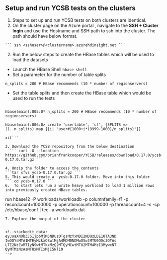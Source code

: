 ## Setup and run YCSB tests on the clusters

 1. Steps to set up and run YCSB tests on both clusters are identical. 
  2. On the cluster page on the Azure portal , navigate to the **SSH + Cluster login** and use the Hostname and SSH path to ssh into the
    cluster.  The path should have below format. 
    
    ``` ssh <sshuser>@<clustername>.azurehdinsight.net ```

 2. Run the below steps to create the HBase tables which will be used to load the datasets
 
 - Launch the HBase Shell
```hbase shell ```
- Set a parameter for the number of table splits
```
n_splits = 200 # HBase recommends (10 * number of regionservers)
```
- Set the table splits and then create the HBase table which would be used to run the tests 
```

hbase(main):005:0* n_splits = 200 # HBase recommends (10 * number of regionservers)

hbase(main):006:0> create 'usertable', 'cf', {SPLITS => (1..n_splits).map {|i| "user#{1000+i*(9999-1000)/n_splits}"}}

xit```

3. Download the YCSB repository from the below destination
  ``` curl -O --location https://github.com/brianfrankcooper/YCSB/releases/download/0.17.0/ycsb-0.17.0.tar.gz ```

4. Unzip the folder to access the contents
```tar xfvz ycsb-0.17.0.tar.gz ```
5. This would create a  ycsb-0.17.0 folder. Move into this folder
``` cd ycsb-0.17.0 ```
6.  To start lets run a write heavy workload to load 1 million rows into previously created HBase tables.
```
run hbase12 -P workloads/workloadb -p columnfamily=f1 -p recordcount=1000000 -p operationcount=100000 -p threadcount=4 -s -cp /etc/hbase/conf | tee -a workloadb.dat

```
7. Explore the output of the cluster 


<!--stackedit_data:
eyJoaXN0b3J5IjpbMjM5NDUzOTgsMzYxMDI2NDQzLDE1OTA3ND
IwODYsMTA1MTEyMzkxOSwtMjA4MDM0NDMwOSwtMTU0ODc3OTAs
LTE2NzEwMTIyNSwtMTkxMzQ2MTQyMCwtMTU2MTM4MzI3MywxNT
QyMTMzNzAsMTUxMTIxMjI5Nl19
-->